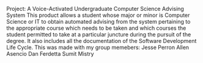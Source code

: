 Project: A Voice-Activated Undergraduate Computer Science Advising System
This product allows a student whose major or minor is Computer Science or IT to obtain automated
advising from the system pertaining to the appropriate course which needs to be taken and which
courses the student permitted to take at a particular juncture during the pursuit of the degree.
It also includes all the documentation of the Software Development Life Cycle.
This was made with my group memebers: 
Jesse Perron 
Allen Asencio
Dan Ferdetta
Sumit Mistry
